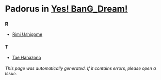 # Padorus in [Yes! BanG_Dream!](https://myanimelist.net/anime/32338/Yes_BanG_Dream)

### R
* [Rimi Ushigome](https://github.com/shadow578/Project-Padoru/blob/master/table-of-contents/characters/RimiUshigome.md)

### T
* [Tae Hanazono](https://github.com/shadow578/Project-Padoru/blob/master/table-of-contents/characters/TaeHanazono.md)

###### This page was automatically generated. If it contains errors, please open a Issue.
